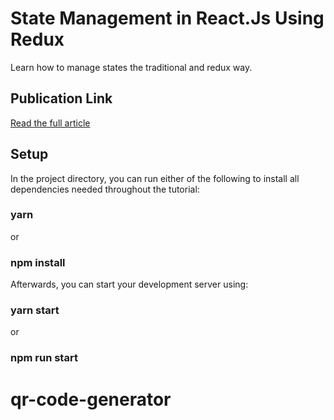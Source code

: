 # State Management in React.Js Using Redux

Learn how to manage states the traditional and redux way.

## Publication Link

[Read the full article](https://utinfrancis.hashnode.dev/enhancing-ux-through-image-loading-in-reactjs)

## Setup

In the project directory, you can run either of the following to install all dependencies needed throughout the tutorial:

### yarn

or

### npm install

Afterwards, you can start your development server using:

### yarn start

or

### npm run start
# qr-code-generator
